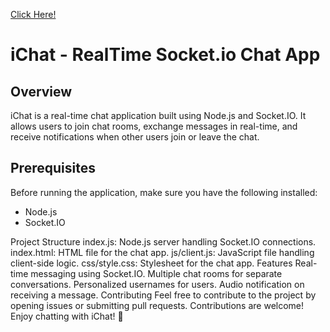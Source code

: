 <a href="https://dushtant21-bsa.github.io/chat_lobby/">Click Here!</a>
<h1>iChat - RealTime Socket.io Chat App</h1>
<h2>Overview</h2>
<p>iChat is a real-time chat application built using Node.js and Socket.IO. It allows users to join chat rooms, exchange messages in real-time, and receive notifications when other users join or leave the chat.
</p>
<h2>Prerequisites</h2>
Before running the application, make sure you have the following installed:
<ul>
<li>Node.js</li>
<li>Socket.IO</li>
</ul>

Project Structure
index.js: Node.js server handling Socket.IO connections.
index.html: HTML file for the chat app.
js/client.js: JavaScript file handling client-side logic.
css/style.css: Stylesheet for the chat app.
Features
Real-time messaging using Socket.IO.
Multiple chat rooms for separate conversations.
Personalized usernames for users.
Audio notification on receiving a message.
Contributing
Feel free to contribute to the project by opening issues or submitting pull requests. Contributions are welcome!
Enjoy chatting with iChat! 🚀
